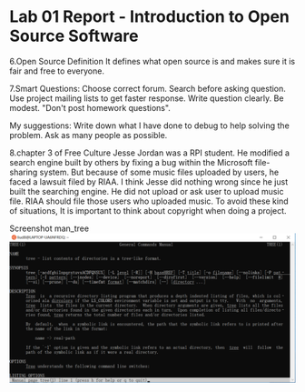 # Lab 01 Report - Introduction to Open Source Software
6.Open Source Definition
  It defines what open source is and makes sure it is fair and free to everyone. 

7.Smart Questions:
  Choose correct forum. Search before asking question. Use project mailing lists to get faster response. 
  Write question clearly. Be modest. "Don't post homework questions".
  
  My suggestions:
    Write down what I have done to debug to help solving the problem.
    Ask as many people as possible.
    
8.chapter 3 of Free Culture
  Jesse Jordan was a RPI student. He modified a search engine built by others by fixing a bug within the Microsoft file-sharing system.
But because of some music files uploaded by users, he faced a lawsuit filed by RIAA. I think Jesse did nothing wrong since he just built the searching engine. He did not upload or ask user to upload music file. RIAA should file those users who uploaded music. To avoid these kind of situations, It is important to think about copyright when doing a project.  
  
Screenshot man_tree
![man_tree.png](man_tree.png)
